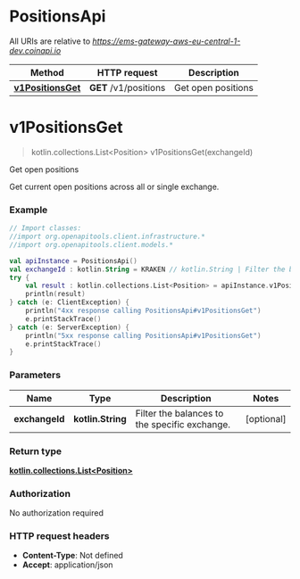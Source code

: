# PositionsApi

All URIs are relative to *https://ems-gateway-aws-eu-central-1-dev.coinapi.io*

Method | HTTP request | Description
------------- | ------------- | -------------
[**v1PositionsGet**](PositionsApi.md#v1PositionsGet) | **GET** /v1/positions | Get open positions


<a name="v1PositionsGet"></a>
# **v1PositionsGet**
> kotlin.collections.List&lt;Position&gt; v1PositionsGet(exchangeId)

Get open positions

Get current open positions across all or single exchange.

### Example
```kotlin
// Import classes:
//import org.openapitools.client.infrastructure.*
//import org.openapitools.client.models.*

val apiInstance = PositionsApi()
val exchangeId : kotlin.String = KRAKEN // kotlin.String | Filter the balances to the specific exchange.
try {
    val result : kotlin.collections.List<Position> = apiInstance.v1PositionsGet(exchangeId)
    println(result)
} catch (e: ClientException) {
    println("4xx response calling PositionsApi#v1PositionsGet")
    e.printStackTrace()
} catch (e: ServerException) {
    println("5xx response calling PositionsApi#v1PositionsGet")
    e.printStackTrace()
}
```

### Parameters

Name | Type | Description  | Notes
------------- | ------------- | ------------- | -------------
 **exchangeId** | **kotlin.String**| Filter the balances to the specific exchange. | [optional]

### Return type

[**kotlin.collections.List&lt;Position&gt;**](Position.md)

### Authorization

No authorization required

### HTTP request headers

 - **Content-Type**: Not defined
 - **Accept**: application/json

